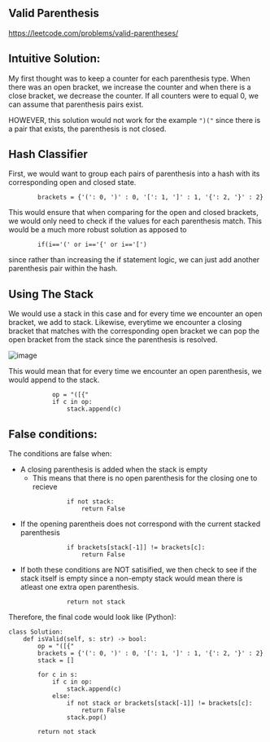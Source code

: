 ## Valid Parenthesis
https://leetcode.com/problems/valid-parentheses/

## Intuitive Solution:
My first thought was to keep a counter for each parenthesis type. When there was an open bracket, we increase the counter
and when there is a close bracket, we decrease the counter. If all counters were to equal 0, we can assume that
parenthesis pairs exist.

HOWEVER, this solution would not work for the example ```")("``` since there is a pair that exists, the parenthesis
is not closed.

## Hash Classifier

First, we would want to group each pairs of parenthesis into a hash with its corresponding open and closed state.
```
        brackets = {'(': 0, ')' : 0, '[': 1, ']' : 1, '{': 2, '}' : 2}
```
This would ensure that when comparing for the open and closed brackets, we would only need to check if the values for
each parenthesis match. This would be a much more robust solution as apposed to

```
        if(i=='(' or i=='{' or i=='[')
```

since rather than increasing the if statement logic, we can just add another parenthesis pair within the hash.

## Using The Stack

We would use a stack in this case and for every time we encounter an open bracket, we add to stack.
Likewise, everytime we encounter a closing bracket that matches with the corresponding open bracket 
we can pop the open bracket from the stack since the parenthesis is resolved.

![image](https://github.com/mike-jshen/leetcode/assets/68671792/c19d78e9-ce80-4345-a22c-8bd7ff704eb6)

This would mean that for every time we encounter an open parenthesis, we would append to the stack.

```
            op = "([{"
            if c in op:
                stack.append(c)
```

## False conditions:

The conditions are false when:
- A closing parenthesis is added when the stack is empty
  - This means that there is no open parenthesis for the closing one to recieve
```
                if not stack:
                    return False
```
- If the opening parentheis does not correspond with the current stacked parenthesis
```
                if brackets[stack[-1]] != brackets[c]:
                    return False
```
- If both these conditions are NOT satisified, we then check to see if the stack itself is empty since a non-empty stack
would mean there is atleast one extra open parenthesis.

```
                return not stack
```

Therefore, the final code would look like (Python): 

```
class Solution:
    def isValid(self, s: str) -> bool:
        op = "([{"
        brackets = {'(': 0, ')' : 0, '[': 1, ']' : 1, '{': 2, '}' : 2}
        stack = []

        for c in s:
            if c in op:
                stack.append(c)
            else:
                if not stack or brackets[stack[-1]] != brackets[c]:
                    return False
                stack.pop()
                    
        return not stack
```

